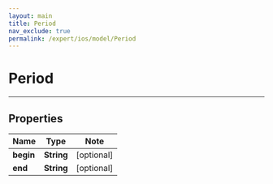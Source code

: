 ```yaml
---
layout: main
title: Period
nav_exclude: true
permalink: /expert/ios/model/Period
---
```


# Period

---

## Properties

Name | Type | Note
---- | ---- | ----
**begin** | **String** | [optional] 
**end** | **String** | [optional] 

